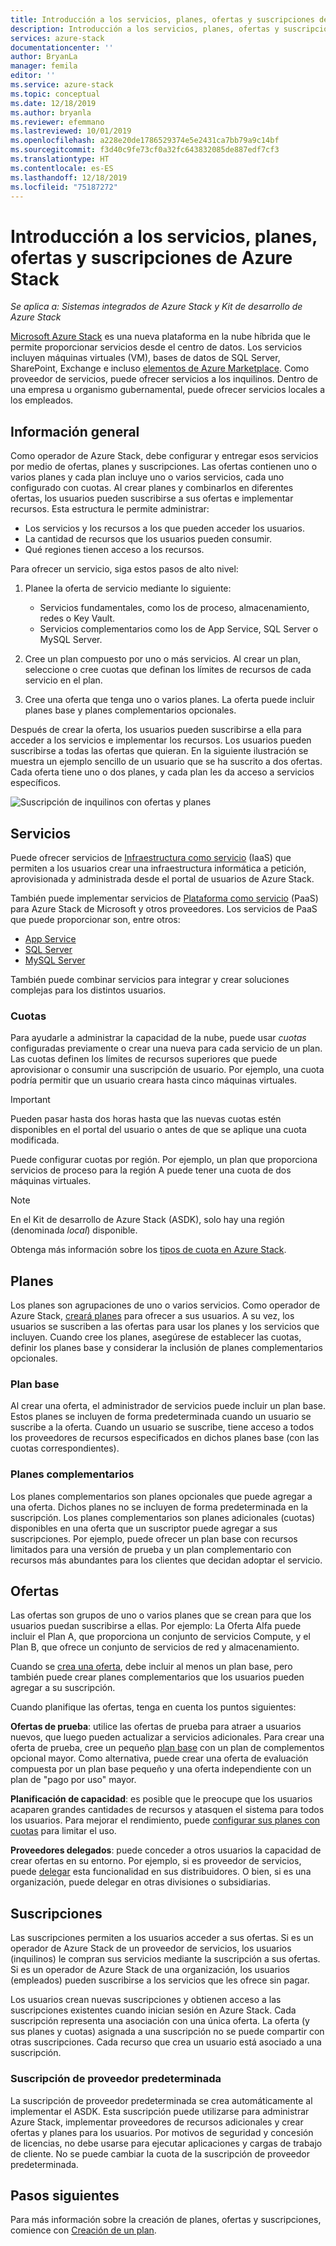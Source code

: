 ```yaml
---
title: Introducción a los servicios, planes, ofertas y suscripciones de Azure Stack | Microsoft Docs
description: Introducción a los servicios, planes, ofertas y suscripciones de Azure Stack.
services: azure-stack
documentationcenter: ''
author: BryanLa
manager: femila
editor: ''
ms.service: azure-stack
ms.topic: conceptual
ms.date: 12/18/2019
ms.author: bryanla
ms.reviewer: efemmano
ms.lastreviewed: 10/01/2019
ms.openlocfilehash: a228e20de1786529374e5e2431ca7bb79a9c14bf
ms.sourcegitcommit: f3d40c9fe73cf0a32fc643832085de887edf7cf3
ms.translationtype: HT
ms.contentlocale: es-ES
ms.lasthandoff: 12/18/2019
ms.locfileid: "75187272"
---
```

# <a name="azure-stack-services-plans-offers-subscriptions-overview"></a>Introducción a los servicios, planes, ofertas y suscripciones de Azure Stack

*Se aplica a: Sistemas integrados de Azure Stack y Kit de desarrollo de Azure Stack*

[Microsoft Azure Stack](azure-stack-overview.md) es una nueva plataforma en la nube híbrida que le permite proporcionar servicios desde el centro de datos. Los servicios incluyen máquinas virtuales (VM), bases de datos de SQL Server, SharePoint, Exchange e incluso [elementos de Azure Marketplace](azure-stack-marketplace-azure-items.md). Como proveedor de servicios, puede ofrecer servicios a los inquilinos. Dentro de una empresa u organismo gubernamental, puede ofrecer servicios locales a los empleados.

## <a name="overview"></a>Información general

Como operador de Azure Stack, debe configurar y entregar esos servicios por medio de ofertas, planes y suscripciones. Las ofertas contienen uno o varios planes y cada plan incluye uno o varios servicios, cada uno configurado con cuotas. Al crear planes y combinarlos en diferentes ofertas, los usuarios pueden suscribirse a sus ofertas e implementar recursos. Esta estructura le permite administrar:

- Los servicios y los recursos a los que pueden acceder los usuarios.
- La cantidad de recursos que los usuarios pueden consumir.
- Qué regiones tienen acceso a los recursos.

Para ofrecer un servicio, siga estos pasos de alto nivel:

1. Planee la oferta de servicio mediante lo siguiente:

   - Servicios fundamentales, como los de proceso, almacenamiento, redes o Key Vault.
   - Servicios complementarios como los de App Service, SQL Server o MySQL Server.

2. Cree un plan compuesto por uno o más servicios. Al crear un plan, seleccione o cree cuotas que definan los límites de recursos de cada servicio en el plan.
3. Cree una oferta que tenga uno o varios planes. La oferta puede incluir planes base y planes complementarios opcionales.

Después de crear la oferta, los usuarios pueden suscribirse a ella para acceder a los servicios e implementar los recursos. Los usuarios pueden suscribirse a todas las ofertas que quieran. En la siguiente ilustración se muestra un ejemplo sencillo de un usuario que se ha suscrito a dos ofertas. Cada oferta tiene uno o dos planes, y cada plan les da acceso a servicios específicos.

![Suscripción de inquilinos con ofertas y planes](media/azure-stack-key-features/image4.png)

## <a name="services"></a>Servicios

Puede ofrecer servicios de [Infraestructura como servicio](https://azure.microsoft.com/overview/what-is-iaas/) (IaaS) que permiten a los usuarios crear una infraestructura informática a petición, aprovisionada y administrada desde el portal de usuarios de Azure Stack.

También puede implementar servicios de [Plataforma como servicio](https://azure.microsoft.com/overview/what-is-paas/) (PaaS) para Azure Stack de Microsoft y otros proveedores. Los servicios de PaaS que puede proporcionar son, entre otros:

- [App Service](azure-stack-app-service-overview.md)
- [SQL Server](azure-stack-sql-resource-provider-deploy.md)
- [MySQL Server](azure-stack-mysql-resource-provider-deploy.md)

También puede combinar servicios para integrar y crear soluciones complejas para los distintos usuarios.

### <a name="quotas"></a>Cuotas

Para ayudarle a administrar la capacidad de la nube, puede usar *cuotas* configuradas previamente o crear una nueva para cada servicio de un plan. Las cuotas definen los límites de recursos superiores que puede aprovisionar o consumir una suscripción de usuario. Por ejemplo, una cuota podría permitir que un usuario creara hasta cinco máquinas virtuales.

> [!IMPORTANT]
> Pueden pasar hasta dos horas hasta que las nuevas cuotas estén disponibles en el portal del usuario o antes de que se aplique una cuota modificada.

Puede configurar cuotas por región. Por ejemplo, un plan que proporciona servicios de proceso para la región A puede tener una cuota de dos máquinas virtuales.

>[!NOTE]
>En el Kit de desarrollo de Azure Stack (ASDK), solo hay una región (denominada *local*) disponible.

Obtenga más información sobre los [tipos de cuota en Azure Stack](azure-stack-quota-types.md).

## <a name="plans"></a>Planes

Los planes son agrupaciones de uno o varios servicios. Como operador de Azure Stack, [creará planes](azure-stack-create-plan.md) para ofrecer a sus usuarios. A su vez, los usuarios se suscriben a las ofertas para usar los planes y los servicios que incluyen. Cuando cree los planes, asegúrese de establecer las cuotas, definir los planes base y considerar la inclusión de planes complementarios opcionales.

### <a name="base-plan"></a>Plan base

Al crear una oferta, el administrador de servicios puede incluir un plan base. Estos planes se incluyen de forma predeterminada cuando un usuario se suscribe a la oferta. Cuando un usuario se suscribe, tiene acceso a todos los proveedores de recursos especificados en dichos planes base (con las cuotas correspondientes).

### <a name="add-on-plans"></a>Planes complementarios

Los planes complementarios son planes opcionales que puede agregar a una oferta. Dichos planes no se incluyen de forma predeterminada en la suscripción. Los planes complementarios son planes adicionales (cuotas) disponibles en una oferta que un suscriptor puede agregar a sus suscripciones. Por ejemplo, puede ofrecer un plan base con recursos limitados para una versión de prueba y un plan complementario con recursos más abundantes para los clientes que decidan adoptar el servicio.

## <a name="offers"></a>Ofertas

Las ofertas son grupos de uno o varios planes que se crean para que los usuarios puedan suscribirse a ellas. Por ejemplo:  La Oferta Alfa puede incluir el Plan A, que proporciona un conjunto de servicios Compute, y el Plan B, que ofrece un conjunto de servicios de red y almacenamiento.

Cuando se [crea una oferta](azure-stack-create-offer.md), debe incluir al menos un plan base, pero también puede crear planes complementarios que los usuarios pueden agregar a su suscripción.

Cuando planifique las ofertas, tenga en cuenta los puntos siguientes:

**Ofertas de prueba**: utilice las ofertas de prueba para atraer a usuarios nuevos, que luego pueden actualizar a servicios adicionales. Para crear una oferta de prueba, cree un pequeño [plan base](service-plan-offer-subscription-overview.md#base-plan) con un plan de complementos opcional mayor. Como alternativa, puede crear una oferta de evaluación compuesta por un plan base pequeño y una oferta independiente con un plan de "pago por uso" mayor.

**Planificación de capacidad**: es posible que le preocupe que los usuarios acaparen grandes cantidades de recursos y atasquen el sistema para todos los usuarios. Para mejorar el rendimiento, puede [configurar sus planes con cuotas](service-plan-offer-subscription-overview.md#plans) para limitar el uso.

**Proveedores delegados**: puede conceder a otros usuarios la capacidad de crear ofertas en su entorno. Por ejemplo, si es proveedor de servicios, puede [delegar](azure-stack-delegated-provider.md) esta funcionalidad en sus distribuidores. O bien, si es una organización, puede delegar en otras divisiones o subsidiarias.

## <a name="subscriptions"></a>Suscripciones

Las suscripciones permiten a los usuarios acceder a sus ofertas. Si es un operador de Azure Stack de un proveedor de servicios, los usuarios (inquilinos) le compran sus servicios mediante la suscripción a sus ofertas. Si es un operador de Azure Stack de una organización, los usuarios (empleados) pueden suscribirse a los servicios que les ofrece sin pagar.

Los usuarios crean nuevas suscripciones y obtienen acceso a las suscripciones existentes cuando inician sesión en Azure Stack. Cada suscripción representa una asociación con una única oferta. La oferta (y sus planes y cuotas) asignada a una suscripción no se puede compartir con otras suscripciones. Cada recurso que crea un usuario está asociado a una suscripción.

### <a name="default-provider-subscription"></a>Suscripción de proveedor predeterminada

La suscripción de proveedor predeterminada se crea automáticamente al implementar el ASDK. Esta suscripción puede utilizarse para administrar Azure Stack, implementar proveedores de recursos adicionales y crear ofertas y planes para los usuarios. Por motivos de seguridad y concesión de licencias, no debe usarse para ejecutar aplicaciones y cargas de trabajo de cliente. No se puede cambiar la cuota de la suscripción de proveedor predeterminada.

## <a name="next-steps"></a>Pasos siguientes

Para más información sobre la creación de planes, ofertas y suscripciones, comience con [Creación de un plan](azure-stack-create-plan.md).
